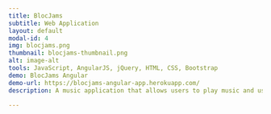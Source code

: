 ```yaml
---
title: BlocJams
subtitle: Web Application
layout: default
modal-id: 4
img: blocjams.png
thumbnail: blocjams-thumbnail.png
alt: image-alt
tools: JavaScript, AngularJS, jQuery, HTML, CSS, Bootstrap
demo: BlocJams Angular
demo-url: https://blocjams-angular-app.herokuapp.com/
description: A music application that allows users to play music and use interactive scroll bars and volume controls on the music player. It was implemented with basic HTML and CSS and dynamic functionality was added to the application using jQuery and AngularJS. BlocJams is a single page application (SPA) and is also mobile view friendly. This was a useful introdocution project to front-end development and web design fundamentals with the use of CSS3 animation, media queries and transitions.

---
```

